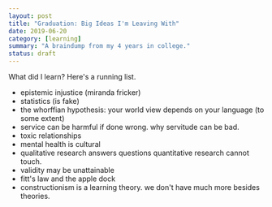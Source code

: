```yaml
---
layout: post
title: "Graduation: Big Ideas I'm Leaving With"
date: 2019-06-20
category: [learning]
summary: "A braindump from my 4 years in college."
status: draft
---
```

What did I learn? Here's a running list.

* epistemic injustice (miranda fricker)
* statistics (is fake)
* the whorffian hypothesis: your world view depends on your language (to some extent)
* service can be harmful if done wrong. why servitude can be bad.
* toxic relationships
* mental health is cultural
* qualitative research answers questions quantitative research cannot touch.
* validity may be unattainable
* fitt's law and the apple dock
* constructionism is a learning theory. we don't have much more besides theories. 
